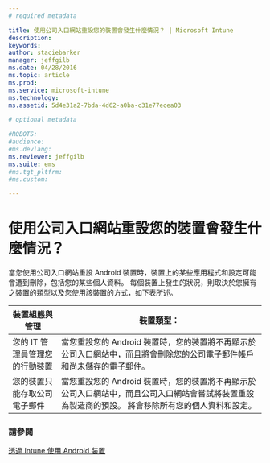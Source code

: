 ```yaml
---
# required metadata

title: 使用公司入口網站重設您的裝置會發生什麼情況？ | Microsoft Intune
description:
keywords:
author: staciebarker
manager: jeffgilb
ms.date: 04/28/2016
ms.topic: article
ms.prod:
ms.service: microsoft-intune
ms.technology:
ms.assetid: 5d4e31a2-7bda-4d62-a0ba-c31e77ecea03

# optional metadata

#ROBOTS:
#audience:
#ms.devlang:
ms.reviewer: jeffgilb
ms.suite: ems
#ms.tgt_pltfrm:
#ms.custom:

---
```



# 使用公司入口網站重設您的裝置會發生什麼情況？

當您使用公司入口網站重設 Android 裝置時，裝置上的某些應用程式和設定可能會遭到刪除，包括您的某些個人資料。 每個裝置上發生的狀況，則取決於您擁有之裝置的類型以及您使用該裝置的方式，如下表所述。

|裝置組態與管理|裝置類型：|
|---------------------------------------|---------------|
|您的 IT 管理員管理您的行動裝置|當您重設您的 Android 裝置時，您的裝置將不再顯示於公司入口網站中，而且將會刪除您的公司電子郵件帳戶和尚未儲存的電子郵件。|
|您的裝置只能存取公司電子郵件|當您重設您的 Android 裝置時，您的裝置將不再顯示於公司入口網站中，而且公司入口網站會嘗試將裝置重設為製造商的預設。 將會移除所有您的個人資料和設定。|

### 請參閱
[透過 Intune 使用 Android 裝置](using-your-android-device-with-intune.md)

<!--HONumber=May16_HO2-->


